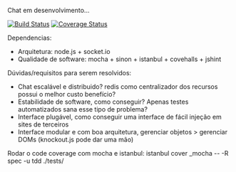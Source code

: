 Chat em desenvolvimento... 
	
[![Build Status](https://api.travis-ci.org/jefperito/chatz.png)](http://travis-ci.org/#!/jefperito/chatz)
[![Coverage Status](https://coveralls.io/repos/jefperito/chatz/badge.png)](https://coveralls.io/r/jefperito/chatz)

Dependencias: 
 - Arquitetura: node.js + socket.io
 - Qualidade de software: mocha + sinon + istanbul + covehalls + jshint

Dúvidas/requisitos para serem resolvidos:
 - Chat escalável e distribuido? redis como centralizador dos recursos possui o melhor custo benefício?
 - Estabilidade de software, como conseguir? Apenas testes automatizados sana esse tipo de problema?
 - Interface plugável, como conseguir uma interface de fácil injeção em sites de terceiros
 - Interface modular e com boa arquitetura, gerenciar objetos > gerenciar DOMs (knockout.js pode dar uma mão)

Rodar o code coverage com mocha e istanbul: 
istanbul cover _mocha -- -R spec -u tdd ./tests/